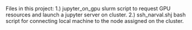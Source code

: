 Files in this project:
1.) jupyter_on_gpu slurm script to request GPU resources and launch a jupyter server on cluster. 
2.) ssh_narval.shj bash script for connecting local machine to the node assigned on the cluster.

